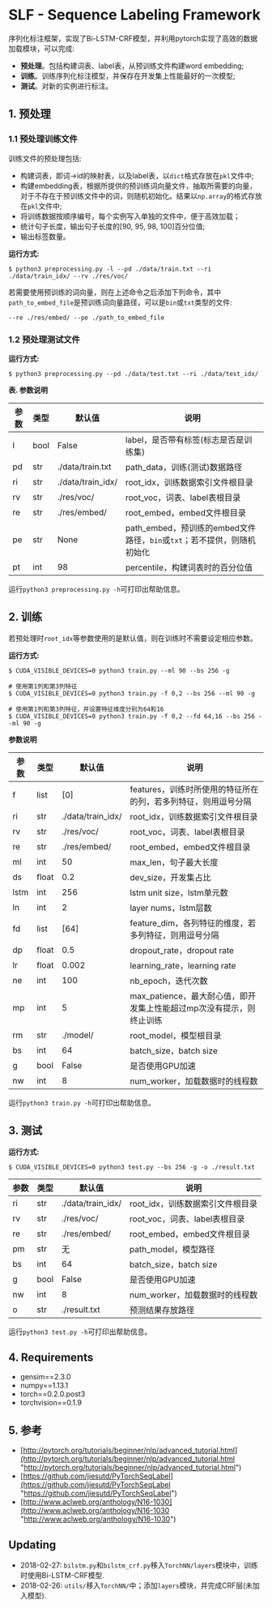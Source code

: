 # SLF - Sequence Labeling Framework

序列化标注框架，实现了Bi-LSTM-CRF模型，并利用pytorch实现了高效的数据加载模块，可以完成:

 - **预处理**。包括构建词表、label表，从预训练文件构建word embedding;
 - **训练**。训练序列化标注模型，并保存在开发集上性能最好的一次模型;
 - **测试**。对新的实例进行标注。

## 1. 预处理

### 1.1 预处理训练文件

训练文件的预处理包括:

 - 构建词表，即词->id的映射表，以及label表，以`dict`格式存放在`pkl`文件中;
 - 构建embedding表，根据所提供的预训练词向量文件，抽取所需要的向量，对于不存在于预训练文件中的词，则随机初始化。结果以`np.array`的格式存放在`pkl`文件中;
 - 将训练数据按顺序编号，每个实例写入单独的文件中，便于高效加载；
 - 统计句子长度，输出句子长度的[90, 95, 98, 100]百分位值;
 - 输出标签数量。

**运行方式:**

    $ python3 preprocessing.py -l --pd ./data/train.txt --ri ./data/train_idx/ --rv ./res/voc/

若需要使用预训练的词向量，则在上述命令之后添加下列命令，其中`path_to_embed_file`是预训练词向量路径，可以是`bin`或`txt`类型的文件:

    --re ./res/embed/ --pe ./path_to_embed_file

### 1.2 预处理测试文件

**运行方式:**

    $ python3 preprocessing.py --pd ./data/test.txt --ri ./data/test_idx/

**表. 参数说明**

|参数|类型|默认值|说明|
| ------------ | ------------ | ------------ | ------------ |
|l|bool|False|label，是否带有标签(标志是否是训练集)|
|pd|str|./data/train.txt|path_data，训练(测试)数据路径|
|ri|str|./data/train_idx/|root_idx，训练数据索引文件根目录|
|rv|str|./res/voc/|root_voc，词表、label表根目录|
|re|str|./res/embed/|root_embed，embed文件根目录|
|pe|str|None|path_embed，预训练的embed文件路径，`bin`或`txt`；若不提供，则随机初始化|
|pt|int|98|percentile，构建词表时的百分位值|

运行`python3 preprocessing.py -h`可打印出帮助信息。

## 2. 训练

若预处理时`root_idx`等参数使用的是默认值，则在训练时不需要设定相应参数。

**运行方式:**

    $ CUDA_VISIBLE_DEVICES=0 python3 train.py --ml 90 --bs 256 -g

    # 使用第1列和第3列特征
    $ CUDA_VISIBLE_DEVICES=0 python3 train.py -f 0,2 --bs 256 --ml 90 -g

    # 使用第1列和第3列特征，并设置特征维度分别为64和16
    $ CUDA_VISIBLE_DEVICES=0 python3 train.py -f 0,2 --fd 64,16 --bs 256 --ml 90 -g

**参数说明**

|参数|类型|默认值|说明|
| ------------ | ------------ | ------------ | ------------ |
|f|list|[0]|features，训练时所使用的特征所在的列，若多列特征，则用逗号分隔|
|ri|str|./data/train_idx/|root_idx，训练数据索引文件根目录|
|rv|str|./res/voc/|root_voc，词表、label表根目录|
|re|str|./res/embed/|root_embed，embed文件根目录|
|ml|int|50|max_len，句子最大长度|
|ds|float|0.2|dev_size，开发集占比|
|lstm|int|256|lstm unit size，lstm单元数|
|ln|int|2|layer nums，lstm层数|
|fd|list|[64]|feature_dim，各列特征的维度，若多列特征，则用逗号分隔|
|dp|float|0.5|dropout_rate，dropout rate|
|lr|float|0.002|learning_rate，learning rate|
|ne|int|100|nb_epoch，迭代次数|
|mp|int|5|max_patience，最大耐心值，即开发集上性能超过mp次没有提示，则终止训练|
|rm|str|./model/|root_model，模型根目录|
|bs|int|64|batch_size，batch size|
|g|bool|False|是否使用GPU加速|
|nw|int|8|num_worker，加载数据时的线程数|

运行`python3 train.py -h`可打印出帮助信息。

## 3. 测试

**运行方式:**

    $ CUDA_VISIBLE_DEVICES=0 python3 test.py --bs 256 -g -o ./result.txt

|参数|类型|默认值|说明|
| ------------ | ------------ | ------------ | ------------ |
|ri|str|./data/train_idx/|root_idx，训练数据索引文件根目录|
|rv|str|./res/voc/|root_voc，词表、label表根目录|
|re|str|./res/embed/|root_embed，embed文件根目录|
|pm|str|无|path_model，模型路径|
|bs|int|64|batch_size，batch size|
|g|bool|False|是否使用GPU加速|
|nw|int|8|num_worker，加载数据时的线程数|
|o|str|./result.txt|预测结果存放路径|

运行`python3 test.py -h`可打印出帮助信息。

## 4. Requirements

 - gensim==2.3.0
 - numpy==1.13.1
 - torch==0.2.0.post3
 - torchvision==0.1.9

## 5. 参考

 - [http://pytorch.org/tutorials/beginner/nlp/advanced_tutorial.html](http://pytorch.org/tutorials/beginner/nlp/advanced_tutorial.html "http://pytorch.org/tutorials/beginner/nlp/advanced_tutorial.html")
 - [https://github.com/jiesutd/PyTorchSeqLabel](https://github.com/jiesutd/PyTorchSeqLabel "https://github.com/jiesutd/PyTorchSeqLabel")
 - [http://www.aclweb.org/anthology/N16-1030](http://www.aclweb.org/anthology/N16-1030 "http://www.aclweb.org/anthology/N16-1030")

## Updating

 - 2018-02-27: `bilstm.py`和`bilstm_crf.py`移入`TorchNN/layers`模块中，训练时使用Bi-LSTM-CRF模型.
 - 2018-02-26: `utils/`移入`TorchNN/`中；添加`layers`模块，并完成CRF层(未加入模型).
